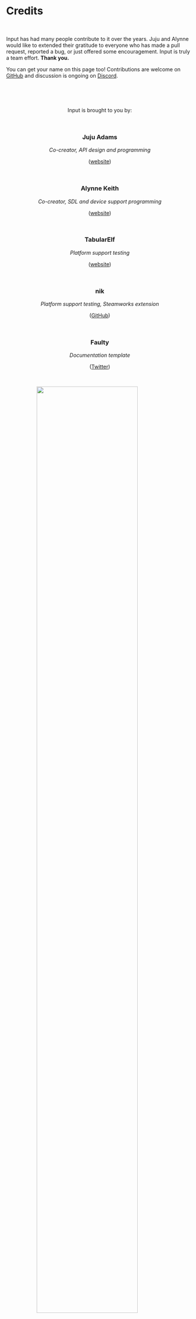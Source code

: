 # Credits

&nbsp;

Input has had many people contribute to it over the years. Juju and Alynne would like to extended their gratitude to everyone who has made a pull request, reported a bug, or just offered some encouragement. Input is truly a team effort. **Thank you.**

You can get your name on this page too! Contributions are welcome on [GitHub](https://github.com/JujuAdams/Input) and discussion is ongoing on [Discord](https://discord.gg/8krYCqr).

&nbsp;

&nbsp;

<p align="center">Input is brought to you by:</a>

&nbsp;

<h3 align="center">Juju Adams</h1>
<p align="center"><i>Co-creator, API design and programming</i></p>
<p align="center">(<a href="https://www.jujuadams.com/" target="_blank">website</a>)</p>

&nbsp;

<h3 align="center">Alynne Keith</h1>
<p align="center"><i>Co-creator, SDL and device support programming</i></p>
<p align="center">(<a href="https://offalynne.neocities.org/" target="_blank">website</a>)</p>

&nbsp;

<h3 align="center">TabularElf</h1>
<p align="center"><i>Platform support testing</i></p>
<p align="center">(<a href="https://tabelf.link/" target="_blank">website</a>)</p>

&nbsp;

<h3 align="center">nik</h1>
<p align="center"><i>Platform support testing, Steamworks extension</i></p>
<p align="center">(<a href="https://github.com/nkrapivin" target="_blank">GitHub</a>)</p>

&nbsp;

<h3 align="center">Faulty</h1>
<p align="center"><i>Documentation template</i></p>
<p align="center">(<a href="https://twitter.com/faultyfunctions" target="_blank">Twitter</a>)</p>

&nbsp;

<figure><img src="https://i.imgur.com/oOHGDyT.png" style="width:80%; display: block; margin: auto; max-width: 400px; height: auto;" /></figure>

&nbsp;

<h3 align="center">Julien</h1>
<p align="center"><i>Documentation</i></p>
<p align="center">(<a href="https://twitter.com/JuJulienDev" target="_blank">Twitter</a>)</p>

&nbsp;

<h3 align="center">Prateek</h1>
<p align="center"><i>Documentation corrections, gamepad testing</i></p>
<p align="center">(<a href="https://twitter.com/prtksxna" target="_blank">Twitter</a>)</p>

&nbsp;

<h3 align="center">gnysek</h1>
<p align="center"><i>Vibration implementation, documentation corrections and styles</i></p>
<p align="center">(<a href="https://twitter.com/gnysek" target="_blank">Twitter</a>)</p>

&nbsp;

<h3 align="center">Zane</h1>
<p align="center"><i>Virtual button testing and improvements</i></p>
<p align="center">(<a href="https://twitter.com/arzulodev" target="_blank">Twitter</a>)</p>

&nbsp;

<h3 align="center">colinator27</h1>
<p align="center"><i>Performance improvements to SDL database parser</i></p>
<p align="center">(<a href="https://colinator27.github.io/" target="_blank">GitHub</a>)</p>

&nbsp;

<figure><img src="https://i.imgur.com/CDBgvBR.png" style="width:80%; display: block; margin: auto; max-width: 300px; height: auto;" /></figure>

&nbsp;

<h3 align="center">Grace</h1>
<p align="center"><i>Newbie guide and testing</i></p>
<!--p align="center">(<a href="https://twitter.com/gart_gh" target="_blank">Twitter</a>)</p-->

&nbsp;

<h3 align="center">DragoniteSpam</h1>
<p align="center"><i>Feature suggestions and testing</i></p>
<p align="center">(<a href="https://twitter.com/DragoniteSpam" target="_blank">Twitter</a>)</p>

&nbsp;

<h3 align="center">Els White</h1>
<p align="center"><i>Documentation</i></p>
<p align="center">(<a href="https://twitter.com/elskwhite" target="_blank">Twitter</a>)</p>

&nbsp;

<h3 align="center">Sahaun</h1>
<p align="center"><i>Project cleanup</i></p>
<p align="center">(<a href="https://twitter.com/sohomsahaun" target="_blank">Twitter</a>)</p>

&nbsp;

<h3 align="center">Chequered Ink</h1>
<p align="center"><i>Logo Design</i></p>
<p align="center">(<a href="https://chequered.ink/" target="_blank">website</a>)</p>

&nbsp;
